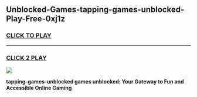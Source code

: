 
## Unblocked-Games-tapping-games-unblocked-Play-Free-0xj1z
<h3>
<a href="https://premium76.site?title=tapping-games-unblocked&ref=18A1">CLICK TO PLAY</a></h3>
<hr>

<h3>
<a href="https://premium76.site?title=tapping-games-unblocked&ref=18A1">CLICK 2 PLAY</a>
  
</h3>

<a href="https://premium76.site?title=tapping-games-unblocked&ref=18A1"><img src="https://clearcache.store/games.png"></a>


**tapping-games-unblocked games unblocked: Your Gateway to Fun and Accessible Online Gaming**
